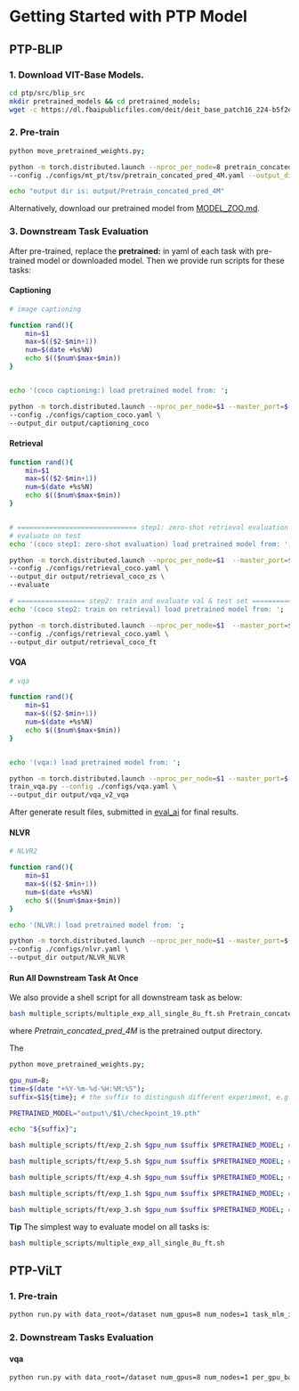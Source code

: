 # Getting Started with PTP Model

## PTP-BLIP

### 1. Download VIT-Base Models.

```bash
cd ptp/src/blip_src
mkdir pretrained_models && cd pretrained_models;
wget -c https://dl.fbaipublicfiles.com/deit/deit_base_patch16_224-b5f2ef4d.pth;
```

### 2. Pre-train

```bash
python move_pretrained_weights.py;

python -m torch.distributed.launch --nproc_per_node=8 pretrain_concated_pred_tsv.py \
--config ./configs/mt_pt/tsv/pretrain_concated_pred_4M.yaml --output_dir output/Pretrain_concated_pred_4M

echo "output dir is: output/Pretrain_concated_pred_4M"

```

Alternatively, download our pretrained model from [MODEL_ZOO.md](MODEL_ZOO.md).

### 3. Downstream Task Evaluation
After pre-trained, replace the **pretrained:** in yaml of each task with pre-trained model or downloaded model.
Then we provide run scripts for these tasks:

#### Captioning

```bash
# image captioning

function rand(){
    min=$1
    max=$(($2-$min+1))
    num=$(date +%s%N)
    echo $(($num%$max+$min))
}


echo '(coco captioning:) load pretrained model from: ';

python -m torch.distributed.launch --nproc_per_node=$1 --master_port=$(rand 2000 4000)  train_caption.py \
--config ./configs/caption_coco.yaml \
--output_dir output/captioning_coco
```

#### Retrieval

```bash
function rand(){
    min=$1
    max=$(($2-$min+1))
    num=$(date +%s%N)
    echo $(($num%$max+$min))
}


# ============================== step1: zero-shot retrieval evaluation ========= 
# evaluate on test 
echo '(coco step1: zero-shot evaluation) load pretrained model from: ';

python -m torch.distributed.launch --nproc_per_node=$1  --master_port=$(rand 2000 4000) train_retrieval.py \
--config ./configs/retrieval_coco.yaml \
--output_dir output/retrieval_coco_zs \
--evaluate

# ================= step2: train and evaluate val & test set =================
echo '(coco step2: train on retrieval) load pretrained model from: ';

python -m torch.distributed.launch --nproc_per_node=$1  --master_port=$(rand 2000 4000) train_retrieval.py \
--config ./configs/retrieval_coco.yaml \
--output_dir output/retrieval_coco_ft

```

#### VQA


```bash
# vqa

function rand(){
    min=$1
    max=$(($2-$min+1))
    num=$(date +%s%N)
    echo $(($num%$max+$min))
}


echo '(vqa:) load pretrained model from: ';

python -m torch.distributed.launch --nproc_per_node=$1 --master_port=$(rand 2000 4000) \
train_vqa.py --config ./configs/vqa.yaml \
--output_dir output/vqa_v2_vqa 
```

After generate result files, submitted in [eval_ai](https://eval.ai/web/challenges/challenge-page/830) for final results.


#### NLVR

```bash
# NLVR2

function rand(){
    min=$1
    max=$(($2-$min+1))
    num=$(date +%s%N)
    echo $(($num%$max+$min))
}

echo '(NLVR:) load pretrained model from: ';

python -m torch.distributed.launch --nproc_per_node=$1 --master_port=$(rand 2000 4000) train_nlvr.py \
--config ./configs/nlvr.yaml \
--output_dir output/NLVR_NLVR
```


#### Run All Downstream Task At Once
We also provide a shell script for all downstream task as below:

```bash
bash multiple_scripts/multiple_exp_all_single_8u_ft.sh Pretrain_concated_pred_4M
```

where _Pretrain_concated_pred_4M_ is the pretrained output directory.

The
```bash
python move_pretrained_weights.py;

gpu_num=8;
time=$(date "+%Y-%m-%d-%H:%M:%S");
suffix=$1${time}; # the suffix to distingush different experiment, e.g. $1='generation_mix'

PRETRAINED_MODEL="output\/$1\/checkpoint_19.pth"

echo "${suffix}";

bash multiple_scripts/ft/exp_2.sh $gpu_num $suffix $PRETRAINED_MODEL; # captioning, ~1h

bash multiple_scripts/ft/exp_5.sh $gpu_num $suffix $PRETRAINED_MODEL; # flickr30 retrieval, ~1h

bash multiple_scripts/ft/exp_4.sh $gpu_num $suffix $PRETRAINED_MODEL; # NLVR2, ~2h

bash multiple_scripts/ft/exp_1.sh $gpu_num $suffix $PRETRAINED_MODEL; # coco retrieval, ~12h

bash multiple_scripts/ft/exp_3.sh $gpu_num $suffix $PRETRAINED_MODEL; # vqa, very slow, ~35 h


```

**Tip**
The simplest way to evaluate model on all tasks is:
```bash
bash multiple_scripts/multiple_exp_all_single_8u_ft.sh
```


## PTP-ViLT

### 1. Pre-train
```bash
python run.py with data_root=/dataset num_gpus=8 num_nodes=1 task_mlm_itm whole_word_masking=True step200k per_gpu_batchsize=64
```

### 2. Downstream Tasks Evaluation

#### vqa
```bash
python run.py with data_root=/dataset num_gpus=8 num_nodes=1 per_gpu_batchsize=64 task_finetune_vqa_randaug test_only=True precision=32 load_path="weights/vilt_vqa.ckpt"

```